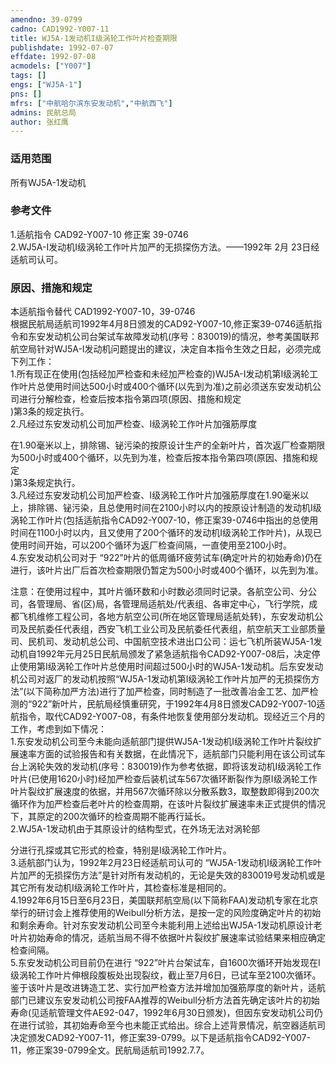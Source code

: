 ```yaml
---
amendno: 39-0799  
cadno: CAD1992-Y007-11  
title: WJ5A-1发动机I级涡轮工作叶片检查期限  
publishdate: 1992-07-07  
effdate: 1992-07-08  
acmodels: ["Y007"]  
tags: []  
engs: ["WJ5A-1"]  
pns: []  
mfrs: ["中航哈尔滨东安发动机","中航西飞"]  
admins: 民航总局  
author: 张红鹰  
---
```

  
### 适用范围  
所有WJ5A-1发动机  
  
<!--more-->  
### 参考文件  
  1.适航指令 CAD92-Y007-10 修正案 39-0746  
2.WJ5A-I发动机I级涡轮工作叶片加严的无损探伤方法。——1992年 2月 23日经适航司认可。  
  
### 原因、措施和规定  

  本适航指令替代 CAD1992-Y007-10，39-0746  
根据民航局适航司1992年4月8日颁发的CAD92-Y007-10,修正案39-0746适航指令和东安发动机公司台架试车故障发动机(序号：830019)的情况，参考美国联邦航空局针对WJ5A-I发动机问题提出的建议，决定自本指令生效之日起，必须完成下列工作：  
  1.所有现正在使用(包括经加严检查和未经加严检查的)WJ5A-I发动机第I级涡轮工作叶片总使用时间达500小时或400个循环(以先到为准)之前必须送东安发动机公司进行分解检查，检查后按本指令第四项(原因、措施和规定  
  )第3条的规定执行。  
  2.凡经过东安发动机公司加严检查、I级涡轮工作叶片加强筋厚度  
  
在1.90毫米以上，排除锡、铋污染的按原设计生产的全新叶片，首次返厂检查期限为500小时或400个循环，以先到为准，检查后按本指令第四项(原因、措施和规定  
  )第3条规定执行。  
  3.凡经过东安发动机公司加严检查、I级涡轮工作叶片加强筋厚度在1.90毫米以上，排除锡、铋污染，且总使用时间在2100小时以内的按原设计制造的发动机I级涡轮工作叶片(包括适航指令CAD92-Y007-10，修正案39-0746中指出的总使用时间在1100小时以内，且又使用了200个循环的发动机I级涡轮工作叶片)，从现已使用时间开始，可以200个循环为返厂检查间隔，一直使用至2100小时。  
  4.东安发动机公司对于 “922”叶片的低周循环疲劳试车(确定叶片的初始寿命)仍在进行，该叶片出厂后首次检查期限仍暂定为500小时或400个循环，以先到为准。  
  
  注意：在使用过程中，其叶片循环数和小时数必须同时记录。各航空公司、分公司，各管理局、省(区)局，各管理局适航处/代表组、各审定中心，飞行学院，成都飞机维修工程公司，各地方航空公司(所在地区管理局适航处转)，东安发动机公司及民航委任代表组，西安飞机工业公司及民航委任代表组，航空航天工业部质量司、民机司、发动机总公司、中国航空技术进出口公司：运七飞机所装WJ5A-1发动机自1992年元月25日民航局颁发了紧急适航指令CAD92-Y007-08后，决定停止使用第I级涡轮工作叶片总使用时间超过500小时的WJ5A-1发动机。后东安发动机公司对返厂的发动机按照“WJ5A-1发动机第I级涡轮工作叶片加严的无损探伤方法”(以下简称加严方法)进行了加严检查，同时制造了一批改善冶金工艺、加严检测的“922”新叶片，民航局经慎重研究，于1992年4月8日颁发CAD92-Y007-10适航指令，取代CAD92-Y007-08，有条件地恢复使用部分发动机。现经近三个月的工作，考虑到如下情况：  
  1.东安发动机公司至今未能向适航部门提供WJ5A-1发动机I级涡轮工作叶片裂纹扩展速率方面的试验报告和有关数据，在此情况下，适航部门只能利用在该公司试车台上涡轮失效的发动机(序号：830019)作为参考依据，即将该发动机I级涡轮工作叶片(已使用1620小时)经加严检查后装机试车567次循环断裂作为原I级涡轮工作叶片裂纹扩展速度的依据，并用567次循环除以分散系数3，取整数即得到200次循环作为加严检查后老叶片的检查周期，在该叶片裂纹扩展速率未正式提供的情况下，其原定的200次循环的检查周期不能再行延长。  
  2.WJ5A-1发动机由于其原设计的结构型式，在外场无法对涡轮部  
  
分进行孔探或其它形式的检查，特别是I级涡轮工作叶片。  
  3.适航部门认为，1992年2月23日经适航司认可的 “WJ5A-1发动机I级涡轮工作叶片加严的无损探伤方法”是针对所有发动机的，无论是失效的830019号发动机或是其它所有发动机I级涡轮工作叶片，其检查标准是相同的。  
  4.1992年6月15日至6月23日，美国联邦航空局(以下简称FAA)发动机专家在北京举行的研讨会上推荐使用的Weibull分析方法，是按一定的风险度确定叶片的初始和剩余寿命。针对东安发动机公司至今未能利用上述给出WJ5A-1发动机原设计老叶片初始寿命的情况，适航当局不得不依据叶片裂纹扩展速率试验结果来相应确定检查间隔。  
  5.东安发动机公司目前仍在进行 “922”叶片台架试车，自1600次循环开始发现在I级涡轮工作叶片伸根段腹板处出现裂纹，截止至7月6日，已试车至2100次循环。鉴于该叶片是改进铸造工艺、实行加严检查方法并增加加强筋厚度的新叶片，适航部门已建议东安发动机公司按FAA推荐的Weibull分析方法首先确定该叶片的初始寿命(见适航管理文件AE92-047，1992年6月30日颁发)，但因东安发动机公司仍在进行试验，其初始寿命至今也未能正式给出。综合上述背景情况，航空器适航司决定颁发CAD92-Y007-11，修正案39-0799。以下是适航指令CAD92-Y007-11，修正案39-0799全文。民航局适航司1992.7.7。  
  
